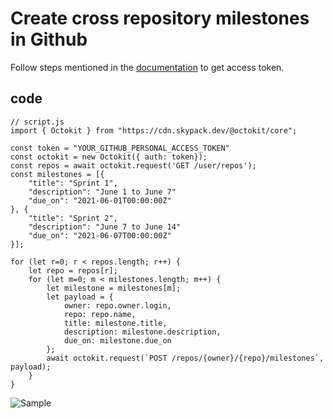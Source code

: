 # Create cross repository milestones in Github

Follow steps mentioned in the [documentation](https://docs.github.com/en/authentication/keeping-your-account-and-data-secure/creating-a-personal-access-token#creating-a-token) to get access token.


## code
```
// script.js
import { Octokit } from "https://cdn.skypack.dev/@octokit/core";

const token = "YOUR_GITHUB_PERSONAL_ACCESS_TOKEN"
const octokit = new Octokit({ auth: token});
const repos = await octokit.request('GET /user/repos');
const milestones = [{
    "title": "Sprint 1",
    "description": "June 1 to June 7"
    "due_on": "2021-06-01T00:00:00Z"
}, {
    "title": "Sprint 2",
    "description": "June 7 to June 14"
    "due_on": "2021-06-07T00:00:00Z"
}];

for (let r=0; r < repos.length; r++) {
    let repo = repos[r];
    for (let m=0; m < milestones.length; m++) {
        let milestone = milestones[m];
        let payload = {
            owner: repo.owner.login,
            repo: repo.name,
            title: milestone.title,
            description: milestone.description,
            due_on: milestone.due_on
        };
        await octokit.request(`POST /repos/{owner}/{repo}/milestones`, payload);
    }
}
```

![Sample](sample.png)
